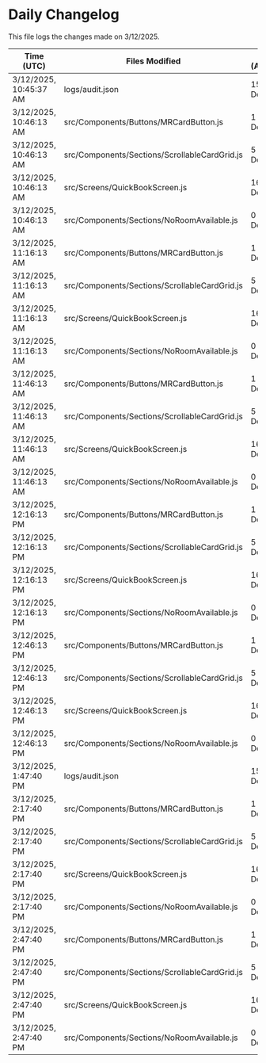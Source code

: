 # Daily Changelog

This file logs the changes made on 3/12/2025.

| Time (UTC)             | Files Modified                    | Changes (Addition/Deletion) |
|------------------------|-----------------------------------|-----------------------------|
| 3/12/2025, 10:45:37 AM | logs/audit.json | 15 Additions & 15 Deletions |
| 3/12/2025, 10:46:13 AM | src/Components/Buttons/MRCardButton.js | 1 Additions & 0 Deletions|
| 3/12/2025, 10:46:13 AM | src/Components/Sections/ScrollableCardGrid.js | 5 Additions & 2 Deletions|
| 3/12/2025, 10:46:13 AM | src/Screens/QuickBookScreen.js | 16 Additions & 26 Deletions|
| 3/12/2025, 10:46:13 AM | src/Components/Sections/NoRoomAvailable.js | 0 Additions & 0 Deletions|
| 3/12/2025, 11:16:13 AM | src/Components/Buttons/MRCardButton.js | 1 Additions & 0 Deletions|
| 3/12/2025, 11:16:13 AM | src/Components/Sections/ScrollableCardGrid.js | 5 Additions & 2 Deletions|
| 3/12/2025, 11:16:13 AM | src/Screens/QuickBookScreen.js | 16 Additions & 26 Deletions|
| 3/12/2025, 11:16:13 AM | src/Components/Sections/NoRoomAvailable.js | 0 Additions & 0 Deletions|
| 3/12/2025, 11:46:13 AM | src/Components/Buttons/MRCardButton.js | 1 Additions & 0 Deletions|
| 3/12/2025, 11:46:13 AM | src/Components/Sections/ScrollableCardGrid.js | 5 Additions & 2 Deletions|
| 3/12/2025, 11:46:13 AM | src/Screens/QuickBookScreen.js | 16 Additions & 26 Deletions|
| 3/12/2025, 11:46:13 AM | src/Components/Sections/NoRoomAvailable.js | 0 Additions & 0 Deletions|
| 3/12/2025, 12:16:13 PM | src/Components/Buttons/MRCardButton.js | 1 Additions & 0 Deletions|
| 3/12/2025, 12:16:13 PM | src/Components/Sections/ScrollableCardGrid.js | 5 Additions & 2 Deletions|
| 3/12/2025, 12:16:13 PM | src/Screens/QuickBookScreen.js | 16 Additions & 26 Deletions|
| 3/12/2025, 12:16:13 PM | src/Components/Sections/NoRoomAvailable.js | 0 Additions & 0 Deletions|
| 3/12/2025, 12:46:13 PM | src/Components/Buttons/MRCardButton.js | 1 Additions & 0 Deletions|
| 3/12/2025, 12:46:13 PM | src/Components/Sections/ScrollableCardGrid.js | 5 Additions & 2 Deletions|
| 3/12/2025, 12:46:13 PM | src/Screens/QuickBookScreen.js | 16 Additions & 26 Deletions|
| 3/12/2025, 12:46:13 PM | src/Components/Sections/NoRoomAvailable.js | 0 Additions & 0 Deletions|
| 3/12/2025, 1:47:40 PM | logs/audit.json | 15 Additions & 15 Deletions|
| 3/12/2025, 2:17:40 PM | src/Components/Buttons/MRCardButton.js | 1 Additions & 0 Deletions|
| 3/12/2025, 2:17:40 PM | src/Components/Sections/ScrollableCardGrid.js | 5 Additions & 2 Deletions|
| 3/12/2025, 2:17:40 PM | src/Screens/QuickBookScreen.js | 16 Additions & 26 Deletions|
| 3/12/2025, 2:17:40 PM | src/Components/Sections/NoRoomAvailable.js | 0 Additions & 0 Deletions|
| 3/12/2025, 2:47:40 PM | src/Components/Buttons/MRCardButton.js | 1 Additions & 0 Deletions|
| 3/12/2025, 2:47:40 PM | src/Components/Sections/ScrollableCardGrid.js | 5 Additions & 2 Deletions|
| 3/12/2025, 2:47:40 PM | src/Screens/QuickBookScreen.js | 16 Additions & 26 Deletions|
| 3/12/2025, 2:47:40 PM | src/Components/Sections/NoRoomAvailable.js | 0 Additions & 0 Deletions|
